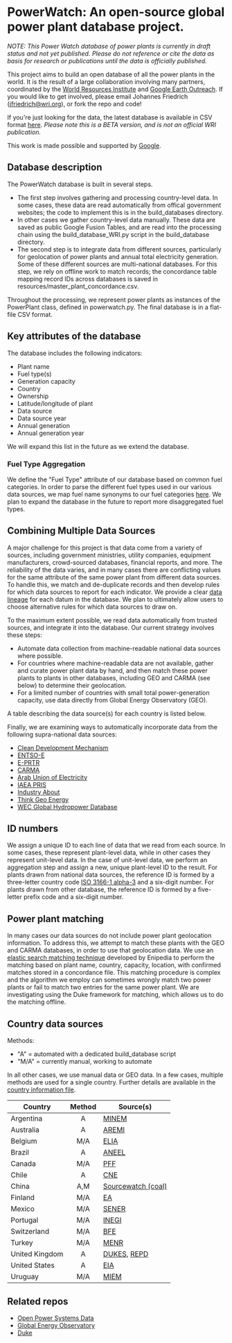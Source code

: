 # PowerWatch: An open-source global power plant database project.

*NOTE: This Power Watch database of power plants is currently in draft status and not yet published. Please do not reference or cite the data as basis for research or publications until the data is officially published.*

This project aims to build an open database of all the power plants in the world. It is the result of a large collaboration involving many partners, coordinated by the [World Resources Institute](https://www.wri.org/) and [Google Earth Outreach](https://www.google.com/earth/outreach/index.html). If you would like to get involved, please email Johannes Friedrich (jfriedrich@wri.org), or fork the repo and code!

If you're just looking for the data, the latest database is available in CSV format [here](https://github.com/wri/powerwatch/blob/master/output_database/). *Please note this is a BETA version, and is not an official WRI publication.*

This work is made possible and supported by [Google](https://www.google.com).

## Database description

The PowerWatch database is built in several steps. 

* The first step involves gathering and processing country-level data. In some cases, these data are read automatically from offical government websites; the code to implement this is in the build_databases directory.
* In other cases we gather country-level data manually. These data are saved as public Google Fusion Tables, and are read into the processing chain using the build_database_WRI.py script in the build_database directory. 
* The second step is to integrate data from different sources, particularly for geolocation of power plants and annual total electricity generation. Some of these different sources are multi-national databases. For this step, we rely on offline work to match records; the concordance table mapping record IDs across databases is saved in resources/master_plant_concordance.csv.

Throughout the processing, we represent power plants as instances of the PowerPlant class, defined in powerwatch.py. The final database is in a flat-file CSV format.

## Key attributes of the database

The database includes the following indicators:

* Plant name
* Fuel type(s)
* Generation capacity
* Country
* Ownership
* Latitude/longitude of plant
* Data source
* Data source year
* Annual generation
* Annual generation year

We will expand this list in the future as we extend the database.

### Fuel Type Aggregation

We define the "Fuel Type" attribute of our database based on common fuel categories. In order to parse the different fuel types used in our various data sources, we map fuel name synonyms to our fuel categories [here](https://github.com/Arjay7891/WRI-Powerplant/blob/master/resources/fuel_type_thesaurus.csv). We plan to expand the database in the future to report more disaggregated fuel types.

## Combining Multiple Data Sources

A major challenge for this project is that data come from a variety of sources, including government ministries, utility companies, equipment manufacturers, crowd-sourced databases, financial reports, and more. The reliability of the data varies, and in many cases there are conflicting values for the same attribute of the same power plant from different data sources. To handle this, we match and de-duplicate records and then develop rules for which data sources to report for each indicator. We provide a clear [data lineage](https://en.wikipedia.org/wiki/Data_lineage) for each datum in the database. We plan to ultimately allow users to choose alternative rules for which data sources to draw on.

To the maximum extent possible, we read data automatically from trusted sources, and integrate it into the database. Our current strategy involves these steps:

* Automate data collection from machine-readable national data sources where possible. 
* For countries where machine-readable data are not available, gather and curate power plant data by hand, and then match these power plants to plants in other databases, including GEO and CARMA (see below) to determine their geolocation.
* For a limited number of countries with small total power-generation capacity, use data directly from Global Energy Observatory (GEO). 

A table describing the data source(s) for each country is listed below.

Finally, we are examining ways to automatically incorporate data from the following supra-national data sources:

* [Clean Development Mechanism](https://cdm.unfccc.int/Projects/projsearch.html)
* [ENTSO-E](https://www.entsoe.eu/Pages/default.aspx)
* [E-PRTR](http://prtr.ec.europa.eu/)
* [CARMA](http://carma.org/)
* [Arab Union of Electricity](http://www.auptde.org/Default.aspx?lang=en)
* [IAEA PRIS](https://www.iaea.org/pris/)
* [Industry About](http://www.industryabout.com/energy)
* [Think Geo Energy](http://www.thinkgeoenergy.com/map/)
* [WEC Global Hydropower Database](https://www.worldenergy.org/data/resources/resource/hydropower/)

## ID numbers

We assign a unique ID to each line of data that we read from each source. In some cases, these represent plant-level data, while in other cases they represent unit-level data. In the case of unit-level data, we perform an aggregation step and assign a new, unique plant-level ID to the result. For plants drawn from national data sources, the reference ID is formed by a three-letter country code [ISO 3166-1 alpha-3](http://unstats.un.org/unsd/tradekb/Knowledgebase/Country-Code) and a six-digit number. For plants drawn from other database, the reference ID is formed by a five-letter prefix code and a six-digit number.

## Power plant matching

In many cases our data sources do not include power plant geolocation information. To address this, we attempt to match these plants with the GEO and CARMA databases, in order to use that geolocation data. We use an [elastic search matching technique](https://github.com/cbdavis/enipedia-search) developed by Enipedia to perform the matching based on plant name, country, capacity, location, with confirmed matches stored in a concordance file. This matching procedure is complex and the algorithm we employ can sometimes wrongly match two power plants or fail to match two entries for the same power plant. We are investigating using the Duke framework for matching, which allows us to do the matching offline.

## Country data sources

Methods:
* "A" = automated with a dedicated build_database script
* "M/A" = currently manual, working to automate

In all other cases, we use manual data or GEO data. In a few cases, multiple methods are used for a single country. Further details are available in the [country information file](https://github.com/wri/powerwatch/blob/master/resources/country_information.csv).


| Country 		| Method  | Source(s)   
| --------------|:-------:|-------------
| Argentina		| A 	  | [MINEM](http://datos.minem.gob.ar)
| Australia		| A 	  | [AREMI](http://nationalmap.gov.au/renewables/)
| Belgium       | M/A     | [ELIA](http://publications.elia.be/upload/ProductionParkOverview.html?TS=20120416193815)
| Brazil		| A 	  | [ANEEL](http://sigel.aneel.gov.br/kmz.html)
| Canada        | M/A     | [PFF](http://powerforthefuture.ca/electricity-411/electricity-map/)
| Chile 		| A  	  | [CNE](http://datos.energiaabierta.cne.cl/developers/)
| China   		| A,M  	  | [Sourcewatch (coal)](http://www.sourcewatch.org/index.php/Category:Existing_coal_plants_in_China)
| Finland       | M/A     | [EA](http://www.energiavirasto.fi/en/voimalaitosrekisteri)
| Mexico        | M/A     | [SENER](http://base.energia.gob.mx/dgaic/DA/P/DGPlaneacionInformacionEnergeticas/CapacidadInstaladaPlantasProceso/SENER_05_CapacidadInstaladaPlantasPorPlantasProceso-PMXE1C18.csv)
| Portugal      | M/A     | [INEGI](http://e2p.inegi.up.pt/#Tec7)
| Switzerland   | M/A     | [BFE](http://www.bfe.admin.ch/geoinformation/05061/05249/index.html?lang=en)
| Turkey        | M/A     | [MENR](http://www.enerji.gov.tr/en-US/Mainpage)
| United Kingdom | A   	  | [DUKES](https://www.gov.uk/government/collections/digest-of-uk-energy-statistics-dukes), [REPD](https://www.gov.uk/government/collections/renewable-energy-planning-data)
| United States | A   	  | [EIA](https://www.eia.gov/electricity/data/eia860/)
| Uruguay       | M/A     | [MIEM](http://www.miem.gub.uy/en/datos-abiertos)

 
## Related repos

* [Open Power Systems Data](https://github.com/Open-Power-System-Data/)
* [Global Energy Observatory](https://github.com/hariharshankar/pygeo)
* [Duke](https://github.com/larsga/Duke)
